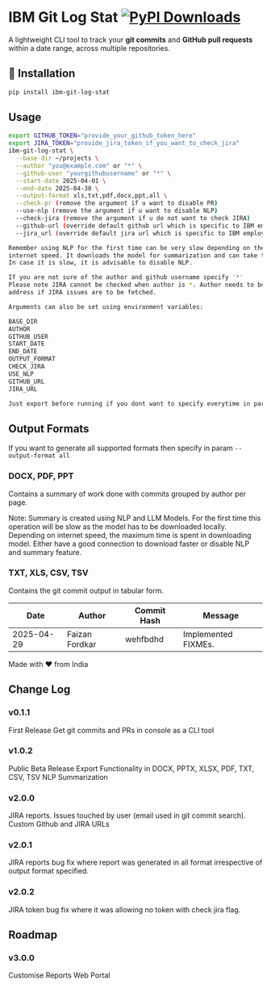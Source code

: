 # IBM Git Log Stat [![PyPI Downloads](https://static.pepy.tech/badge/ibm-git-log-stat)](https://pepy.tech/projects/ibm-git-log-stat)

A lightweight CLI tool to track your **git commits** and **GitHub pull requests** within a date range, across multiple
repositories.

## 🔧 Installation

```bash
pip install ibm-git-log-stat
```

## Usage

```bash
export GITHUB_TOKEN="provide_your_github_token_here"
export JIRA_TOKEN="provide_jira_token_if_you_want_to_check_jira"
ibm-git-log-stat \
  --base-dir ~/projects \
  --author "you@example.com" or "*" \
  --github-user "yourgithubusername" or "*" \
  --start-date 2025-04-01 \
  --end-date 2025-04-30 \
  --output-format xls,txt,pdf,docx,ppt,all \
  --check-pr (remove the argument if u want to disable PR)
  --use-nlp (remove the argument if u want to disable NLP)
  --check-jira (remove the argument if u do not want to check JIRA)
  --github-url (override default github url which is specific to IBM employees)
  --jira_url (override default jira url which is specific to IBM employees)

Remember using NLP for the first time can be very slow depending on the
internet speed. It downloads the model for summarization and can take time.
In case it is slow, it is advisable to disable NLP.

If you are not sure of the author and github username specify '*'
Please note JIRA cannot be checked when author is *. Author needs to be a valid email
address if JIRA issues are to be fetched. 

Arguments can also be set using environment variables:

BASE_DIR
AUTHOR
GITHUB_USER
START_DATE
END_DATE
OUTPUT_FORMAT
CHECK_JIRA
USE_NLP
GITHUB_URL
JIRA_URL

Just export before running if you dont want to specify everytime in parameter
```

## Output Formats

If you want to generate all supported formats then specify in param `--output-format all`

### DOCX, PDF, PPT
Contains a summary of work done with commits grouped by author per page.

Note: Summary is created using NLP and LLM Models. 
For the first time this operation will be slow as the model has to be downloaded locally. 
Depending on internet speed, the maximum time is spent in downloading model.
Either have a good connection to download faster or disable NLP and summary feature.

### TXT, XLS, CSV, TSV
Contains the git commit output in tabular form.

Date | Author  | Commit Hash | Message
---  |---------|-------------| ---
2025-04-29 | Faizan Fordkar | wehfbdhd | Implemented FIXMEs.

Made with ❤️ from India

## Change Log

### v0.1.1
First Release
Get git commits and PRs in console as a CLI tool

### v1.0.2
Public Beta Release
Export Functionality in DOCX, PPTX, XLSX, PDF, TXT, CSV, TSV
NLP Summarization

### v2.0.0
JIRA reports. 
Issues touched by user (email used in git commit search). 
Custom Github and JIRA URLs

### v2.0.1
JIRA reports bug fix where report was generated in all format irrespective
of output format specified.

### v2.0.2
JIRA token bug fix where it was allowing no token with check jira flag.

## Roadmap

### v3.0.0
Customise Reports
Web Portal